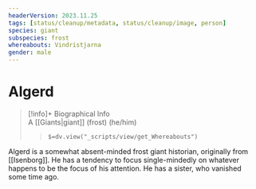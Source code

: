 ```yaml
---
headerVersion: 2023.11.25
tags: [status/cleanup/metadata, status/cleanup/image, person]
species: giant
subspecies: frost
whereabouts: Vindristjarna
gender: male
---
```

# Algerd
>[!info]+ Biographical Info  
> A [[Giants|giant]] (frost) (he/him)  
>> `$=dv.view("_scripts/view/get_Whereabouts")`

Algerd is a somewhat absent-minded frost giant historian, originally from [[Isenborg]]. He has a tendency to focus single-mindedly on whatever happens to be the focus of his attention. He has a sister, who vanished some time ago. 